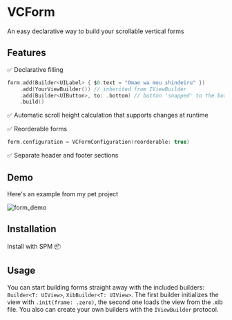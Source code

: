 # VCForm
An easy declarative way to build your scrollable vertical forms

## Features
✅ Declarative filling
```swift
form.add(Builder<UILabel> { $0.text = "Omae wa mou shindeiru" })
	.add(YourViewBuilder()) // inherited from IViewBuilder
	.add(Builder<UIButton>, to: .bottom) // button 'snapped' to the bottom
	.build()
```
✅ Automatic scroll height calculation that supports changes at runtime

✅ Reorderable forms
```swift
form.configuration = VCFormConfiguration(reorderable: true)
```
✅ Separate header and footer sections

## Demo
Here's an example from my pet project

![form_demo](https://user-images.githubusercontent.com/5366222/77226722-07a52880-6bad-11ea-9967-f9f24bc8d760.gif)

## Installation
Install with SPM 📦

## Usage
You can start building forms straight away with the included builders: `Builder<T: UIView>`, `XibBuilder<T: UIView>`.
The first builder initializes the view with `.init(frame: .zero)`, the second one loads the view from the .xib file.
You also can create your own builders with the `IViewBuilder` protocol.

